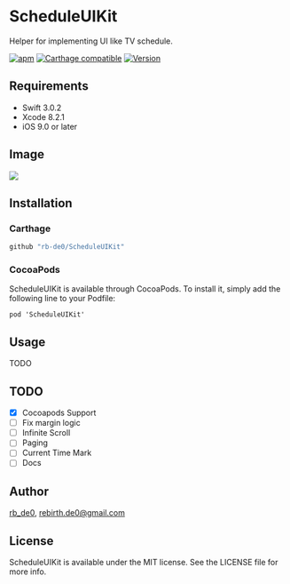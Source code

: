 

# ScheduleUIKit
Helper for implementing UI like TV schedule.


[![apm](https://img.shields.io/apm/l/vim-mode.svg)]()
[![Carthage compatible](https://img.shields.io/badge/Carthage-compatible-4BC51D.svg?style=flat)](https://github.com/Carthage/Carthage)
[![Version](https://img.shields.io/cocoapods/v/ScheduleUIKit.svg?style=flat)](http://cocoapods.org/pods/ScheduleUIKit)

## Requirements

- Swift 3.0.2
- Xcode 8.2.1
- iOS 9.0 or later

## Image

![](./Image/example.gif)

## Installation

### Carthage

```bash
github "rb-de0/ScheduleUIKit"
```

### CocoaPods

ScheduleUIKit is available through CocoaPods. To install it, simply add the following line to your Podfile:

```
pod 'ScheduleUIKit'
```

## Usage

TODO

## TODO

- [x] Cocoapods Support
- [ ] Fix margin logic
- [ ] Infinite Scroll
- [ ] Paging
- [ ] Current Time Mark
- [ ] Docs

## Author

[rb_de0](https://twitter.com/rb_de0), rebirth.de0@gmail.com

## License

ScheduleUIKit is available under the MIT license. See the LICENSE file for more info.
